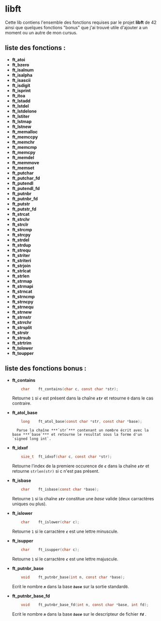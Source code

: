 # libft
Cette lib contiens l'ensemble des fonctions requises par le projet **libft** de 42 ainsi que quelques fonctions "bonus" que j'ai trouvé utile d'ajouter a un moment ou un autre de mon cursus.

## liste des fonctions :
* **ft_atoi**
* **ft_bzero**
* **ft_isalnum**
* **ft_isalpha**
* **ft_isascii**
* **ft_isdigit**
* **ft_isprint**
* **ft_itoa**
* **ft_lstadd**
* **ft_lstdel**
* **ft_lstdelone**
* **ft_lstiter**
* **ft_lstmap**
* **ft_lstnew**
* **ft_memalloc**
* **ft_memccpy**
* **ft_memchr**
* **ft_memcmp**
* **ft_memcpy**
* **ft_memdel**
* **ft_memmove**
* **ft_memset**
* **ft_putchar**
* **ft_putchar_fd**
* **ft_putendl**
* **ft_putendl_fd**
* **ft_putnbr**
* **ft_putnbr_fd**
* **ft_putstr**
* **ft_putstr_fd**
* **ft_strcat**
* **ft_strchr**
* **ft_strclr**
* **ft_strcmp**
* **ft_strcpy**
* **ft_strdel**
* **ft_strdup**
* **ft_strequ**
* **ft_striter**
* **ft_striteri**
* **ft_strjoin**
* **ft_strlcat**
* **ft_strlen**
* **ft_strmap**
* **ft_strmapi**
* **ft_strncat**
* **ft_strncmp**
* **ft_strncpy**
* **ft_strnequ**
* **ft_strnew**
* **ft_strnstr**
* **ft_strrchr**
* **ft_strsplit**
* **ft_strstr**
* **ft_strsub**
* **ft_strtrim**
* **ft_tolower**
* **ft_toupper**

## liste des fonctions bonus :
* **ft_contains**
	```C
		char	ft_contains(char c, const char *str);
	```
	Retourne `1` si ***`c`*** est présent dans la chaîne ***`str`*** et retourne `0` dans le cas contraire.
* **ft_atol_base**
	```C
		long	ft_atol_base(const char *str, const char *base);
	```
		Parse la chaîne ***`str`*** contenant un nombre écrit avec la base ***`base`*** et retourne le resultat sous la forme d'un `signed long int`.
* **ft_idxof**
	```C
		size_t	ft_idxof(char c, const char *str);
	```
	Retourne l'index de la premiere occurence de ***`c`*** dans la chaîne ***`str`*** et retourne `strlen(str)` si c n'est pas présent.

* **ft_isbase**
	```C
		char	ft_isbase(const char *base);
	```
	Retourne `1` si la chaîne ***`str`*** constitue une *base* valide (deux carractères uniques ou plus).

* **ft_islower**
	```C
		char	ft_islower(char c);
	```
	Retourne `1` si le carractère ***`c`*** est une lettre minuscule.
* **ft_isupper**
	```C
		char	ft_isupper(char c);
	```
	Retourne `1` si le carractère ***`c`*** est une lettre majuscule.

* **ft_putnbr_base**
	```C
		void	ft_putnbr_base(int n, const char *base);
	```
	Ecrit le nombre ***`n`*** dans la base ***`base`*** sur la sortie standard`0`.

* **ft_putnbr_base_fd**
	```C
		void	ft_putnbr_base_fd(int n, const char *base, int fd);
	```
	Ecrit le nombre ***`n`*** dans la base ***`base`*** sur le descripteur de fichier ***`fd`*** .
